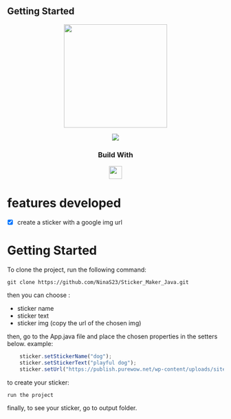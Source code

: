 ## Getting Started
  <div align='center'>
    <img height="240px" src="https://em-content.zobj.net/source/microsoft-teams/337/milky-way_1f30c.png">
  </div>
  
<p align = "center">
   <img src="https://img.shields.io/badge/author-NinaS23-4dae71?style=flat-square" />
</p>

<div align="center">
  <h3>Build With</h3>
  <img src="https://img.shields.io/badge/java-%23ED8B00.svg?style=for-the-badge&logo=java&logoColor=white" height="30px"/>
</div>

#  features developed 
- [x] create a sticker with a google img url


# Getting Started
To clone the project, run the following command:

```git
git clone https://github.com/NinaS23/Sticker_Maker_Java.git
```
then you can choose :
 - sticker name
 - sticker text
 - sticker img (copy the url of the chosen img)
 
then, go to the App.java file and place the chosen properties in the setters below. example:
```js
    sticker.setStickerName("dog");
    sticker.setStickerText("playful dog");
    sticker.setUrl("https://publish.purewow.net/wp-content/uploads/sites/2/2021/06/smallest-dog-breeds-toy-poodle.jpg?fit=728%2C524");
```
to create your sticker:
```git
run the project
```

finally, to see your sticker, go to output folder.

